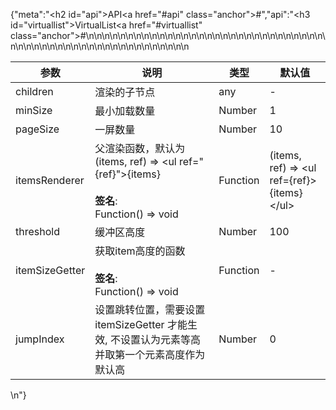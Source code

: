{"meta":"<h2 id=\"api\">API<a href=\"#api\" class=\"anchor\">#</a></h2>","api":"<h3 id=\"virtuallist\">VirtualList<a href=\"#virtuallist\" class=\"anchor\">#</a></h3><table>\n<thead>\n<tr>\n<th>&#x53C2;&#x6570;</th>\n<th>&#x8BF4;&#x660E;</th>\n<th>&#x7C7B;&#x578B;</th>\n<th>&#x9ED8;&#x8BA4;&#x503C;</th>\n</tr>\n</thead>\n<tbody>\n<tr>\n<td>children</td>\n<td>&#x6E32;&#x67D3;&#x7684;&#x5B50;&#x8282;&#x70B9;</td>\n<td>any</td>\n<td>-</td>\n</tr>\n<tr>\n<td>minSize</td>\n<td>&#x6700;&#x5C0F;&#x52A0;&#x8F7D;&#x6570;&#x91CF;</td>\n<td>Number</td>\n<td>1</td>\n</tr>\n<tr>\n<td>pageSize</td>\n<td>&#x4E00;&#x5C4F;&#x6570;&#x91CF;</td>\n<td>Number</td>\n<td>10</td>\n</tr>\n<tr>\n<td>itemsRenderer</td>\n<td>&#x7236;&#x6E32;&#x67D3;&#x51FD;&#x6570;&#xFF0C;&#x9ED8;&#x8BA4;&#x4E3A; (items, ref) =&gt; <ul ref=\"{ref}\">{items}</ul><br><br><strong>&#x7B7E;&#x540D;</strong>:<br>Function() =&gt; void</td>\n<td>Function</td>\n<td>(items, ref) =&gt; &lt;ul ref={ref}&gt;{items}&lt;/ul&gt;</td>\n</tr>\n<tr>\n<td>threshold</td>\n<td>&#x7F13;&#x51B2;&#x533A;&#x9AD8;&#x5EA6;</td>\n<td>Number</td>\n<td>100</td>\n</tr>\n<tr>\n<td>itemSizeGetter</td>\n<td>&#x83B7;&#x53D6;item&#x9AD8;&#x5EA6;&#x7684;&#x51FD;&#x6570;<br><br><strong>&#x7B7E;&#x540D;</strong>:<br>Function() =&gt; void</td>\n<td>Function</td>\n<td>-</td>\n</tr>\n<tr>\n<td>jumpIndex</td>\n<td>&#x8BBE;&#x7F6E;&#x8DF3;&#x8F6C;&#x4F4D;&#x7F6E;&#xFF0C;&#x9700;&#x8981;&#x8BBE;&#x7F6E; itemSizeGetter &#x624D;&#x80FD;&#x751F;&#x6548;, &#x4E0D;&#x8BBE;&#x7F6E;&#x8BA4;&#x4E3A;&#x5143;&#x7D20;&#x7B49;&#x9AD8;&#x5E76;&#x53D6;&#x7B2C;&#x4E00;&#x4E2A;&#x5143;&#x7D20;&#x9AD8;&#x5EA6;&#x4F5C;&#x4E3A;&#x9ED8;&#x8BA4;&#x9AD8;</td>\n<td>Number</td>\n<td>0</td>\n</tr>\n</tbody>\n</table>\n"}